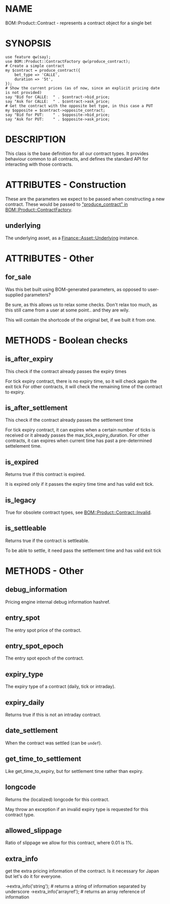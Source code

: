 # NAME

BOM::Product::Contract - represents a contract object for a single bet

# SYNOPSIS

    use feature qw(say);
    use BOM::Product::ContractFactory qw(produce_contract);
    # Create a simple contract
    my $contract = produce_contract({
        bet_type => 'CALLE',
        duration => '5t',
    });
    # Show the current prices (as of now, since an explicit pricing date is not provided)
    say "Bid for CALLE:  " . $contract->bid_price;
    say "Ask for CALLE:  " . $contract->ask_price;
    # Get the contract with the opposite bet type, in this case a PUT
    my $opposite = $contract->opposite_contract;
    say "Bid for PUT:    " . $opposite->bid_price;
    say "Ask for PUT:    " . $opposite->ask_price;

# DESCRIPTION

This class is the base definition for all our contract types. It provides behaviour common to all contracts,
and defines the standard API for interacting with those contracts.

# ATTRIBUTES - Construction

These are the parameters we expect to be passed when constructing a new contract.
These would be passed to ["produce\_contract" in BOM::Product::ContractFactory](https://metacpan.org/pod/BOM::Product::ContractFactory#produce_contract).

## underlying

The underlying asset, as a [Finance::Asset::Underlying](https://metacpan.org/pod/Finance::Asset::Underlying) instance.

# ATTRIBUTES - Other

## for\_sale

Was this bet built using BOM-generated parameters, as opposed to user-supplied parameters?

Be sure, as this allows us to relax some checks. Don't relax too much, as this still came from a
user at some point.. and they are wily.

This will contain the shortcode of the original bet, if we built it from one.

# METHODS - Boolean checks

## is\_after\_expiry

This check if the contract already passes the expiry times

For tick expiry contract, there is no expiry time, so it will check again the exit tick
For other contracts, it will check the remaining time of the contract to expiry.

## is\_after\_settlement

This check if the contract already passes the settlement time

For tick expiry contract, it can expires when a certain number of ticks is received or it already passes the max\_tick\_expiry\_duration.
For other contracts, it can expires when current time has past a pre-determined settelement time.

## is\_expired

Returns true if this contract is expired.

It is expired only if it passes the expiry time time and has valid exit tick.

## is\_legacy

True for obsolete contract types, see [BOM::Product::Contract::Invalid](https://metacpan.org/pod/BOM::Product::Contract::Invalid).

## is\_settleable

Returns true if the contract is settleable.

To be able to settle, it need pass the settlement time and has valid exit tick

# METHODS - Other

## debug\_information

Pricing engine internal debug information hashref.

## entry\_spot

The entry spot price of the contract.

## entry\_spot\_epoch

The entry spot epoch of the contract.

## expiry\_type

The expiry type of a contract (daily, tick or intraday).

## expiry\_daily

Returns true if this is not an intraday contract.

## date\_settlement

When the contract was settled (can be `undef`).

## get\_time\_to\_settlement

Like get\_time\_to\_expiry, but for settlement time rather than expiry.

## longcode

Returns the (localized) longcode for this contract.

May throw an exception if an invalid expiry type is requested for this contract type.

## allowed\_slippage

Ratio of slippage we allow for this contract, where 0.01 is 1%.

## extra\_info

get the extra pricing information of the contract. Is it necessary for Japan but let's do it for everyone.

\->extra\_info('string'); # returns a string of information separated by underscore
\->extra\_info('arrayref'); # returns an array reference of information
